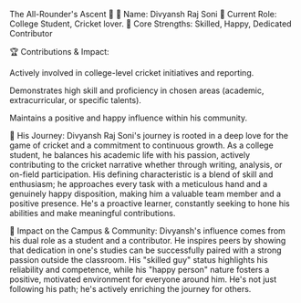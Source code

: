 The All-Rounder's Ascent 🏏
👤 Name: Divyansh Raj Soni
📅 Current Role: College Student, Cricket lover.
🌟 Core Strengths: Skilled, Happy, Dedicated Contributor

🏆 Contributions & Impact:

Actively involved in college-level cricket initiatives and reporting.

Demonstrates high skill and proficiency in chosen areas (academic, extracurricular, or specific talents).

Maintains a positive and happy influence within his community.

🌟 His Journey:
Divyansh Raj Soni's journey is rooted in a deep love for the game of cricket and a commitment to continuous growth. As a college student, he balances his academic life with his passion, actively contributing to the cricket narrative whether through writing, analysis, or on-field participation. His defining characteristic is a blend of skill and enthusiasm; he approaches every task with a meticulous hand and a genuinely happy disposition, making him a valuable team member and a positive presence. He's a proactive learner, constantly seeking to hone his abilities and make meaningful contributions.

📌 Impact on the Campus & Community:
Divyansh's influence comes from his dual role as a student and a contributor. He inspires peers by showing that dedication in one's studies can be successfully paired with a strong passion outside the classroom. His "skilled guy" status highlights his reliability and competence, while his "happy person" nature fosters a positive, motivated environment for everyone around him. He's not just following his path; he's actively enriching the journey for others.
